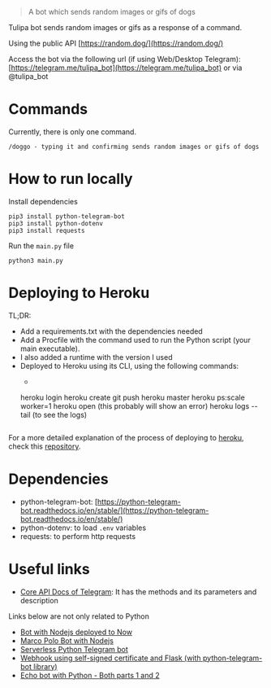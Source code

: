 > A bot which sends random images or gifs of dogs

Tulipa bot sends random images or gifs as a response of a command. 

Using the public API [https://random.dog/](https://random.dog/)

Access the bot via the following url (if using Web/Desktop Telegram): [https://telegram.me/tulipa_bot](https://telegram.me/tulipa_bot) or via @tulipa_bot

# Commands
Currently, there is only one command. 
```
/doggo - typing it and confirming sends random images or gifs of dogs
```

# How to run locally
Install dependencies

```
pip3 install python-telegram-bot
pip3 install python-dotenv
pip3 install requests
```
Run the `main.py` file
```
python3 main.py
```

# Deploying to Heroku
TL;DR:
- Add a requirements.txt with the dependencies needed
- Add a Procfile with the command used to run the Python script (your main executable).
- I also added a runtime with the version I used
- Deployed to Heroku using its CLI, using the following commands:
    - ```
    heroku login
    heroku create
    git push heroku master
    heroku ps:scale worker=1
    heroku open (this probably will show an error)
    heroku logs --tail (to see the logs)
     ```
For a more detailed explanation of the process of deploying to [heroku](https://devcenter.heroku.com/categories/reference), check this [repository](https://github.com/michaelkrukov/heroku-python-script).
# Dependencies

- python-telegram-bot: [https://python-telegram-bot.readthedocs.io/en/stable/](https://python-telegram-bot.readthedocs.io/en/stable/)
- python-dotenv: to load `.env` variables
- requests: to perform http requests

# Useful links
- [Core API Docs of Telegram](https://core.telegram.org/bots/api#sendmessage): It has the methods and its parameters and description

Links below are not only related to Python
- [Bot with Nodejs deployed to Now](https://scotch.io/tutorials/how-to-build-a-telegram-bot-using-nodejs-and-now)
- [Marco Polo Bot with Nodejs](https://www.sohamkamani.com/blog/2016/09/21/making-a-telegram-bot/)
- [Serverless Python Telegram bot](https://medium.freecodecamp.org/how-to-build-a-server-less-telegram-bot-227f842f4706)
- [Webhook using self-signed certificate and Flask (with python-telegram-bot library)](https://gist.github.com/leandrotoledo/4e9362acdc5db33ae16c)
- [Echo bot with Python - Both parts 1 and 2](https://www.reddit.com/r/Python/comments/5hctvj/tutorials_building_telegram_bots_using_python/)